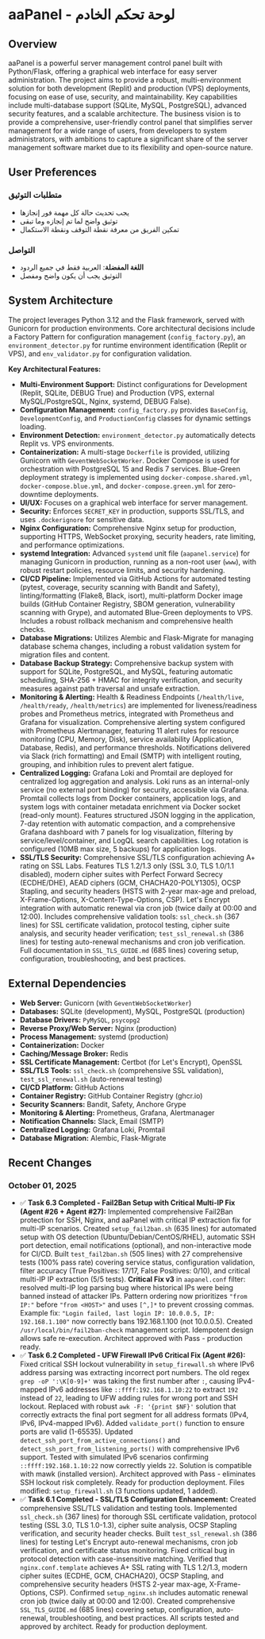 # aaPanel - لوحة تحكم الخادم

## Overview
aaPanel is a powerful server management control panel built with Python/Flask, offering a graphical web interface for easy server administration. The project aims to provide a robust, multi-environment solution for both development (Replit) and production (VPS) deployments, focusing on ease of use, security, and maintainability. Key capabilities include multi-database support (SQLite, MySQL, PostgreSQL), advanced security features, and a scalable architecture. The business vision is to provide a comprehensive, user-friendly control panel that simplifies server management for a wide range of users, from developers to system administrators, with ambitions to capture a significant share of the server management software market due to its flexibility and open-source nature.

## User Preferences
### متطلبات التوثيق
- يجب تحديث حالة كل مهمة فور إنجازها
- توثيق واضح لما تم إنجازه وما تبقى
- تمكين الفريق من معرفة نقطة التوقف ونقطة الاستكمال

### التواصل
- **اللغة المفضلة**: العربية فقط في جميع الردود
- التوثيق يجب أن يكون واضح ومفصل

## System Architecture
The project leverages Python 3.12 and the Flask framework, served with Gunicorn for production environments. Core architectural decisions include a Factory Pattern for configuration management (`config_factory.py`), an `environment_detector.py` for runtime environment identification (Replit or VPS), and `env_validator.py` for configuration validation.

**Key Architectural Features:**
-   **Multi-Environment Support:** Distinct configurations for Development (Replit, SQLite, DEBUG True) and Production (VPS, external MySQL/PostgreSQL, Nginx, systemd, DEBUG False).
-   **Configuration Management:** `config_factory.py` provides `BaseConfig`, `DevelopmentConfig`, and `ProductionConfig` classes for dynamic settings loading.
-   **Environment Detection:** `environment_detector.py` automatically detects Replit vs. VPS environments.
-   **Containerization:** A multi-stage `Dockerfile` is provided, utilizing Gunicorn with `GeventWebSocketWorker`. Docker Compose is used for orchestration with PostgreSQL 15 and Redis 7 services. Blue-Green deployment strategy is implemented using `docker-compose.shared.yml`, `docker-compose.blue.yml`, and `docker-compose.green.yml` for zero-downtime deployments.
-   **UI/UX:** Focuses on a graphical web interface for server management.
-   **Security:** Enforces `SECRET_KEY` in production, supports SSL/TLS, and uses `.dockerignore` for sensitive data.
-   **Nginx Configuration:** Comprehensive Nginx setup for production, supporting HTTPS, WebSocket proxying, security headers, rate limiting, and performance optimizations.
-   **systemd Integration:** Advanced `systemd` unit file (`aapanel.service`) for managing Gunicorn in production, running as a non-root user (`www`), with robust restart policies, resource limits, and security hardening.
-   **CI/CD Pipeline:** Implemented via GitHub Actions for automated testing (pytest, coverage, security scanning with Bandit and Safety), linting/formatting (Flake8, Black, isort), multi-platform Docker image builds (GitHub Container Registry, SBOM generation, vulnerability scanning with Grype), and automated Blue-Green deployments to VPS. Includes a robust rollback mechanism and comprehensive health checks.
-   **Database Migrations:** Utilizes Alembic and Flask-Migrate for managing database schema changes, including a robust validation system for migration files and content.
-   **Database Backup Strategy:** Comprehensive backup system with support for SQLite, PostgreSQL, and MySQL, featuring automatic scheduling, SHA-256 + HMAC for integrity verification, and security measures against path traversal and unsafe extraction.
-   **Monitoring & Alerting:** Health & Readiness Endpoints (`/health/live`, `/health/ready`, `/health/metrics`) are implemented for liveness/readiness probes and Prometheus metrics, integrated with Prometheus and Grafana for visualization. Comprehensive alerting system configured with Prometheus Alertmanager, featuring 11 alert rules for resource monitoring (CPU, Memory, Disk), service availability (Application, Database, Redis), and performance thresholds. Notifications delivered via Slack (rich formatting) and Email (SMTP) with intelligent routing, grouping, and inhibition rules to prevent alert fatigue.
-   **Centralized Logging:** Grafana Loki and Promtail are deployed for centralized log aggregation and analysis. Loki runs as an internal-only service (no external port binding) for security, accessible via Grafana. Promtail collects logs from Docker containers, application logs, and system logs with container metadata enrichment via Docker socket (read-only mount). Features structured JSON logging in the application, 7-day retention with automatic compaction, and a comprehensive Grafana dashboard with 7 panels for log visualization, filtering by service/level/container, and LogQL search capabilities. Log rotation is configured (10MB max size, 5 backups) for application logs.
-   **SSL/TLS Security:** Comprehensive SSL/TLS configuration achieving A+ rating on SSL Labs. Features TLS 1.2/1.3 only (SSL 3.0, TLS 1.0/1.1 disabled), modern cipher suites with Perfect Forward Secrecy (ECDHE/DHE), AEAD ciphers (GCM, CHACHA20-POLY1305), OCSP Stapling, and security headers (HSTS with 2-year max-age and preload, X-Frame-Options, X-Content-Type-Options, CSP). Let's Encrypt integration with automatic renewal via cron job (twice daily at 00:00 and 12:00). Includes comprehensive validation tools: `ssl_check.sh` (367 lines) for SSL certificate validation, protocol testing, cipher suite analysis, and security header verification; `test_ssl_renewal.sh` (386 lines) for testing auto-renewal mechanisms and cron job verification. Full documentation in `SSL_TLS_GUIDE.md` (685 lines) covering setup, configuration, troubleshooting, and best practices.

## External Dependencies
-   **Web Server:** Gunicorn (with `GeventWebSocketWorker`)
-   **Databases:** SQLite (development), MySQL, PostgreSQL (production)
-   **Database Drivers:** `PyMySQL`, `psycopg2`
-   **Reverse Proxy/Web Server:** Nginx (production)
-   **Process Management:** systemd (production)
-   **Containerization:** Docker
-   **Caching/Message Broker:** Redis
-   **SSL Certificate Management:** Certbot (for Let's Encrypt), OpenSSL
-   **SSL/TLS Tools:** `ssl_check.sh` (comprehensive SSL validation), `test_ssl_renewal.sh` (auto-renewal testing)
-   **CI/CD Platform:** GitHub Actions
-   **Container Registry:** GitHub Container Registry (ghcr.io)
-   **Security Scanners:** Bandit, Safety, Anchore Grype
-   **Monitoring & Alerting:** Prometheus, Grafana, Alertmanager
-   **Notification Channels:** Slack, Email (SMTP)
-   **Centralized Logging:** Grafana Loki, Promtail
-   **Database Migration:** Alembic, Flask-Migrate

## Recent Changes
### October 01, 2025
-   ✅ **Task 6.3 Completed - Fail2Ban Setup with Critical Multi-IP Fix (Agent #26 + Agent #27):** Implemented comprehensive Fail2Ban protection for SSH, Nginx, and aaPanel with critical IP extraction fix for multi-IP scenarios. Created `setup_fail2ban.sh` (635 lines) for automated setup with OS detection (Ubuntu/Debian/CentOS/RHEL), automatic SSH port detection, email notifications (optional), and non-interactive mode for CI/CD. Built `test_fail2ban.sh` (505 lines) with 27 comprehensive tests (100% pass rate) covering service status, configuration validation, filter accuracy (True Positives: 17/17, False Positives: 0/10), and critical multi-IP IP extraction (5/5 tests). **Critical Fix v3** in `aapanel.conf` filter: resolved multi-IP log parsing bug where historical IPs were being banned instead of attacker IPs. Pattern ordering now prioritizes `"from IP:"` before `"from <HOST>"` and uses `[^,]*` to prevent crossing commas. Example fix: `"Login failed, last login IP: 10.0.0.5, IP: 192.168.1.100"` now correctly bans 192.168.1.100 (not 10.0.0.5). Created `/usr/local/bin/fail2ban-check` management script. Idempotent design allows safe re-execution. Architect approved with Pass - production ready.
-   ✅ **Task 6.2 Completed - UFW Firewall IPv6 Critical Fix (Agent #26):** Fixed critical SSH lockout vulnerability in `setup_firewall.sh` where IPv6 address parsing was extracting incorrect port numbers. The old regex `grep -oP ':\K[0-9]+'` was taking the first number after `:`, causing IPv4-mapped IPv6 addresses like `::ffff:192.168.1.10:22` to extract `192` instead of `22`, leading to UFW adding rules for wrong port and SSH lockout. Replaced with robust `awk -F: '{print $NF}'` solution that correctly extracts the final port segment for all address formats (IPv4, IPv6, IPv4-mapped IPv6). Added `validate_port()` function to ensure ports are valid (1-65535). Updated `detect_ssh_port_from_active_connections()` and `detect_ssh_port_from_listening_ports()` with comprehensive IPv6 support. Tested with simulated IPv6 scenarios confirming `::ffff:192.168.1.10:22` now correctly yields `22`. Solution is compatible with mawk (installed version). Architect approved with Pass - eliminates SSH lockout risk completely. Ready for production deployment. Files modified: `setup_firewall.sh` (3 functions updated, 1 added).
-   ✅ **Task 6.1 Completed - SSL/TLS Configuration Enhancement:** Created comprehensive SSL/TLS validation and testing tools. Implemented `ssl_check.sh` (367 lines) for thorough SSL certificate validation, protocol testing (SSL 3.0, TLS 1.0-1.3), cipher suite analysis, OCSP Stapling verification, and security header checks. Built `test_ssl_renewal.sh` (386 lines) for testing Let's Encrypt auto-renewal mechanisms, cron job verification, and certificate status monitoring. Fixed critical bug in protocol detection with case-insensitive matching. Verified that `nginx.conf.template` achieves A+ SSL rating with TLS 1.2/1.3, modern cipher suites (ECDHE, GCM, CHACHA20), OCSP Stapling, and comprehensive security headers (HSTS 2-year max-age, X-Frame-Options, CSP). Confirmed `setup_nginx.sh` includes automatic renewal cron job (twice daily at 00:00 and 12:00). Created comprehensive `SSL_TLS_GUIDE.md` (685 lines) covering setup, configuration, auto-renewal, troubleshooting, and best practices. All scripts tested and approved by architect. Ready for production deployment.